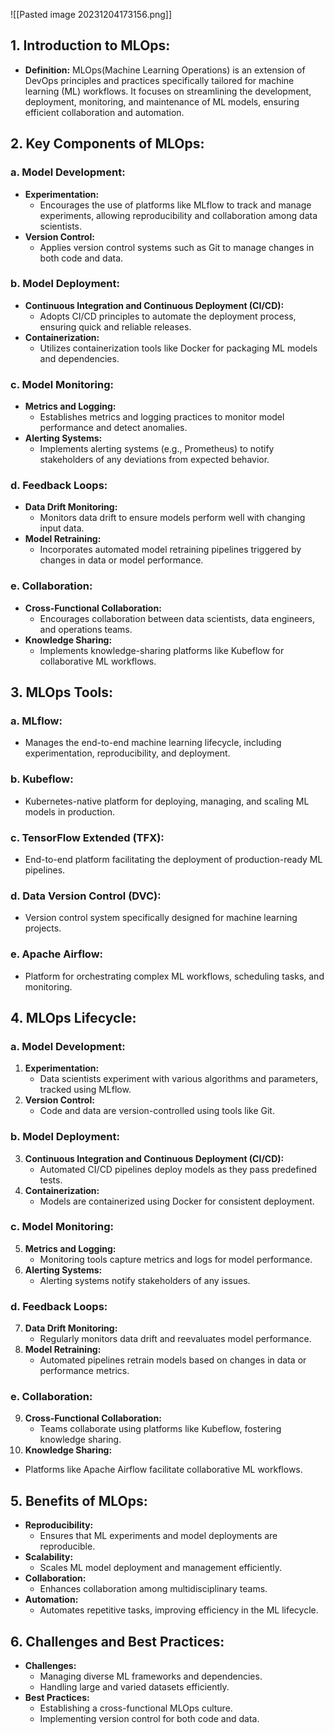 ![[Pasted image 20231204173156.png]]
## 1. **Introduction to MLOps:**
- **Definition:** MLOps(Machine Learning Operations) is an extension of DevOps principles and practices specifically tailored for machine learning (ML) workflows. It focuses on streamlining the development, deployment, monitoring, and maintenance of ML models, ensuring efficient collaboration and automation.

## 2. **Key Components of MLOps:**

### a. **Model Development:**
- **Experimentation:**
  - Encourages the use of platforms like MLflow to track and manage experiments, allowing reproducibility and collaboration among data scientists.
- **Version Control:**
  - Applies version control systems such as Git to manage changes in both code and data.

### b. **Model Deployment:**
- **Continuous Integration and Continuous Deployment (CI/CD):**
  - Adopts CI/CD principles to automate the deployment process, ensuring quick and reliable releases.
- **Containerization:**
  - Utilizes containerization tools like Docker for packaging ML models and dependencies.

### c. **Model Monitoring:**
- **Metrics and Logging:**
  - Establishes metrics and logging practices to monitor model performance and detect anomalies.
- **Alerting Systems:**
  - Implements alerting systems (e.g., Prometheus) to notify stakeholders of any deviations from expected behavior.

### d. **Feedback Loops:**
- **Data Drift Monitoring:**
  - Monitors data drift to ensure models perform well with changing input data.
- **Model Retraining:**
  - Incorporates automated model retraining pipelines triggered by changes in data or model performance.

### e. **Collaboration:**
- **Cross-Functional Collaboration:**
  - Encourages collaboration between data scientists, data engineers, and operations teams.
- **Knowledge Sharing:**
  - Implements knowledge-sharing platforms like Kubeflow for collaborative ML workflows.

## 3. **MLOps Tools:**

### a. **MLflow:**
- Manages the end-to-end machine learning lifecycle, including experimentation, reproducibility, and deployment.

### b. **Kubeflow:**
- Kubernetes-native platform for deploying, managing, and scaling ML models in production.

### c. **TensorFlow Extended (TFX):**
- End-to-end platform facilitating the deployment of production-ready ML pipelines.

### d. **Data Version Control (DVC):**
- Version control system specifically designed for machine learning projects.

### e. **Apache Airflow:**
- Platform for orchestrating complex ML workflows, scheduling tasks, and monitoring.

## 4. **MLOps Lifecycle:**

### a. **Model Development:**
1. **Experimentation:**
   - Data scientists experiment with various algorithms and parameters, tracked using MLflow.
2. **Version Control:**
   - Code and data are version-controlled using tools like Git.

### b. **Model Deployment:**
3. **Continuous Integration and Continuous Deployment (CI/CD):**
   - Automated CI/CD pipelines deploy models as they pass predefined tests.
4. **Containerization:**
   - Models are containerized using Docker for consistent deployment.

### c. **Model Monitoring:**
5. **Metrics and Logging:**
   - Monitoring tools capture metrics and logs for model performance.
6. **Alerting Systems:**
   - Alerting systems notify stakeholders of any issues.

### d. **Feedback Loops:**
7. **Data Drift Monitoring:**
   - Regularly monitors data drift and reevaluates model performance.
8. **Model Retraining:**
   - Automated pipelines retrain models based on changes in data or performance metrics.

### e. **Collaboration:**
9. **Cross-Functional Collaboration:**
   - Teams collaborate using platforms like Kubeflow, fostering knowledge sharing.
10. **Knowledge Sharing:**
   - Platforms like Apache Airflow facilitate collaborative ML workflows.

## 5. **Benefits of MLOps:**
- **Reproducibility:**
  - Ensures that ML experiments and model deployments are reproducible.
- **Scalability:**
  - Scales ML model deployment and management efficiently.
- **Collaboration:**
  - Enhances collaboration among multidisciplinary teams.
- **Automation:**
  - Automates repetitive tasks, improving efficiency in the ML lifecycle.

## 6. **Challenges and Best Practices:**
- **Challenges:**
  - Managing diverse ML frameworks and dependencies.
  - Handling large and varied datasets efficiently.
- **Best Practices:**
  - Establishing a cross-functional MLOps culture.
  - Implementing version control for both code and data.

